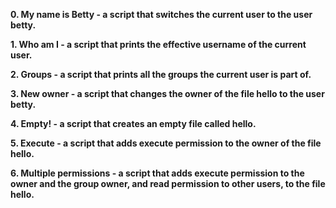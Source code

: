 **0. My name is Betty - a script that switches the current user to the user betty.**

**1. Who am I - a script that prints the effective username of the current user.**

**2. Groups - a script that prints all the groups the current user is part of.**

**3. New owner - a script that changes the owner of the file hello to the user betty.**

**4. Empty! - a script that creates an empty file called hello.**

**5. Execute - a script that adds execute permission to the owner of the file hello.**

**6. Multiple permissions - a script that adds execute permission to the owner and the group owner, and read permission to other users, to the file hello.**
